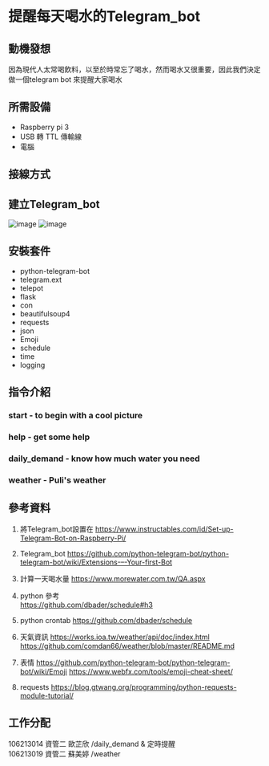 # 提醒每天喝水的Telegram_bot

## 動機發想
因為現代人太常喝飲料，以至於時常忘了喝水，然而喝水又很重要，因此我們決定做一個telegram bot 來提醒大家喝水

## 所需設備
- Raspberry pi 3 
- USB 轉 TTL 傳輸線 
- 電腦

## 接線方式

## 建立Telegram_bot
![image](https://github.com/lulala88/WaterLuLaLa_bot/blob/master/49407159_402289950513843_7869862137751928832_n.png)
![image](https://github.com/lulala88/WaterLuLaLa_bot/blob/master/49378818_1126747494162752_8568655971100917760_n.png)
   
## 安裝套件
- python-telegram-bot
- telegram.ext                                                              
- telepot
- flask
- con
- beautifulsoup4
- requests
- json
- Emoji   
- schedule    
- time                                                                             
- logging                                                                             

## 指令介紹
### start - to begin with a cool picture
### help - get some help 
### daily_demand - know how much water you need 
### weather - Puli's weather
## 參考資料
1. 將Telegram_bot設置在
https://www.instructables.com/id/Set-up-Telegram-Bot-on-Raspberry-Pi/

2. Telegram_bot 
https://github.com/python-telegram-bot/python-telegram-bot/wiki/Extensions-–-Your-first-Bot

3. 計算一天喝水量
https://www.morewater.com.tw/QA.aspx

4. python 參考  
https://github.com/dbader/schedule#h3

5. python crontab
https://github.com/dbader/schedule

6. 天氣資訊 
https://works.ioa.tw/weather/api/doc/index.html
https://github.com/comdan66/weather/blob/master/README.md

7. 表情 
https://github.com/python-telegram-bot/python-telegram-bot/wiki/Emoji
https://www.webfx.com/tools/emoji-cheat-sheet/

8. requests
https://blog.gtwang.org/programming/python-requests-module-tutorial/

## 工作分配
106213014 資管二  歐芷欣 /daily_demand & 定時提醒  
106213019 資管二  蘇美婷 /weather
